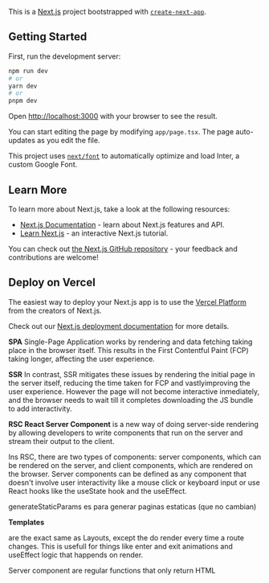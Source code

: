 This is a [Next.js](https://nextjs.org/) project bootstrapped with [`create-next-app`](https://github.com/vercel/next.js/tree/canary/packages/create-next-app).

## Getting Started

First, run the development server:

```bash
npm run dev
# or
yarn dev
# or
pnpm dev
```

Open [http://localhost:3000](http://localhost:3000) with your browser to see the result.

You can start editing the page by modifying `app/page.tsx`. The page auto-updates as you edit the file.

This project uses [`next/font`](https://nextjs.org/docs/basic-features/font-optimization) to automatically optimize and load Inter, a custom Google Font.

## Learn More

To learn more about Next.js, take a look at the following resources:

- [Next.js Documentation](https://nextjs.org/docs) - learn about Next.js features and API.
- [Learn Next.js](https://nextjs.org/learn) - an interactive Next.js tutorial.

You can check out [the Next.js GitHub repository](https://github.com/vercel/next.js/) - your feedback and contributions are welcome!

## Deploy on Vercel

The easiest way to deploy your Next.js app is to use the [Vercel Platform](https://vercel.com/new?utm_medium=default-template&filter=next.js&utm_source=create-next-app&utm_campaign=create-next-app-readme) from the creators of Next.js.

Check out our [Next.js deployment documentation](https://nextjs.org/docs/deployment) for more details.

**SPA** Single-Page Application works by rendering and data fetching taking place in the browser itself.
This results in the First Contentful Paint (FCP) taking longer, affecting the user experience.

**SSR**
In contrast, SSR mitigates these issues by rendering the initial page in the server itself, reducing the time taken for FCP and vastlyimproving the user experience. However the page will not become interactive inmediately, and the browser needs to wait till it completes downloading the JS bundle to add interactivity.

**RSC React Server Component**
is a new way of doing server-side rendering by allowing developers to write components that run on the server and stream their output to the client.

Ins RSC, there are two types of components: server components, which can be rendered on the server, and client components, which are rendered on the browser. Server components can be defined as any component that doesn't involve user interactivity like a mouse click or keyboard input or use React hooks like the useState hook and the useEffect.


generateStaticParams es para generar paginas estaticas (que no cambian)


**Templates**

are the exact same as Layouts, except the do render every time a route changes. This is usefull for things like enter and exit animations and useEffect logic that happends on render.

Server component are regular functions that only return HTML
